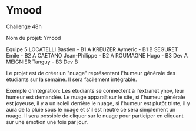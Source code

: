 # Ymood
Challenge 48h

Nom du projet: Ymood

Equipe 5
LOCATELLI Bastien - B1 A
KREUZER Aymeric - B1 B
SEGURET Emile - B2 A
CAETANO Jean-Philippe - B2 A 
ROUMAGNE Hugo - B3 Dev A
MEIGNIER Tanguy - B3 Dev B

Le projet est de créer un "nuage" représentant l'humeur générale des étudiants sur la semaine.
Il sera facilement intégrable.

Exemple d'intégration:
Les étudiants se connectent à l'extranet ynov, leur humeur est demandée.
Le nuage apparaît sur le site, si l'humeur générale est joyeuse,
il y a un soleil derrière le nuage, si l'humeur est plutôt triste, il y aura de la pluie sous le nuage
et s'il est neutre ce sera simplement un nuage.
Il sera possible de cliquer sur le nuage pour participer en cliquant sur une emotion une fois par jour.



